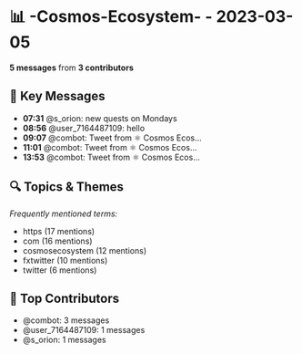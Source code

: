 # 📊 -Cosmos-Ecosystem- - 2023-03-05
**5 messages** from **3 contributors**

## 💬 Key Messages
- **07:31** @s_orion: new quests on Mondays
- **08:56** @user_7164487109: hello
- **09:07** @combot: [‌‌‌‌‎⁠](https://twitter.com/CosmosEcosystem/status/1632306774979084290)Tweet from ⚛️ Cosmos Ecos...
- **11:01** @combot: [‌‌‌‌‎⁠](https://twitter.com/CosmosEcosystem/status/1632335378551283712)Tweet from ⚛️ Cosmos Ecos...
- **13:53** @combot: [‌‌‌‌‎⁠](https://twitter.com/CosmosEcosystem/status/1632378697780002817)Tweet from ⚛️ Cosmos Ecos...

## 🔍 Topics & Themes
*Frequently mentioned terms:*
- https (17 mentions)
- com (16 mentions)
- cosmosecosystem (12 mentions)
- fxtwitter (10 mentions)
- twitter (6 mentions)

## 👥 Top Contributors
- @combot: 3 messages
- @user_7164487109: 1 messages
- @s_orion: 1 messages